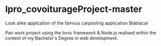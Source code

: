 # lpro_covoiturageProject-master

Look alike application of the famous carpooling application Blablacar

Pair work project using the Ionic framework & Node.js realised within the context of my Bachelor's Degree in
web development.

